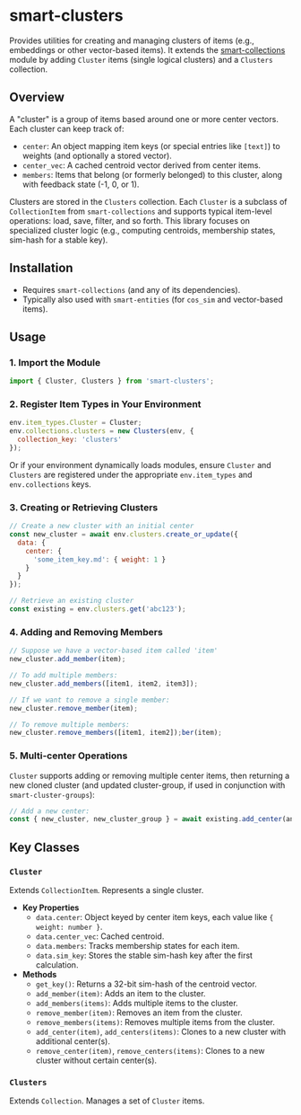 # smart-clusters

Provides utilities for creating and managing clusters of items (e.g., embeddings or other vector-based items). It extends the [smart-collections](https://github.com/brianpetro/jsbrains/tree/main/smart-collections) module by adding `Cluster` items (single logical clusters) and a `Clusters` collection.

## Overview

A "cluster" is a group of items based around one or more center vectors. Each cluster can keep track of:

- `center`: An object mapping item keys (or special entries like `[text]`) to weights (and optionally a stored vector).
- `center_vec`: A cached centroid vector derived from center items.
- `members`: Items that belong (or formerly belonged) to this cluster, along with feedback state (-1, 0, or 1).

Clusters are stored in the `Clusters` collection. Each `Cluster` is a subclass of `CollectionItem` from `smart-collections` and supports typical item-level operations: load, save, filter, and so forth. This library focuses on specialized cluster logic (e.g., computing centroids, membership states, sim-hash for a stable key).

## Installation

- Requires `smart-collections` (and any of its dependencies).
- Typically also used with `smart-entities` (for `cos_sim` and vector-based items).

## Usage

### 1. Import the Module

```js
import { Cluster, Clusters } from 'smart-clusters';
```

### 2. Register Item Types in Your Environment

```js
env.item_types.Cluster = Cluster;
env.collections.clusters = new Clusters(env, {
  collection_key: 'clusters'
});
```

Or if your environment dynamically loads modules, ensure `Cluster` and `Clusters` are registered under the appropriate `env.item_types` and `env.collections` keys.

### 3. Creating or Retrieving Clusters

```js
// Create a new cluster with an initial center
const new_cluster = await env.clusters.create_or_update({
  data: {
    center: {
      'some_item_key.md': { weight: 1 }
    }
  }
});

// Retrieve an existing cluster
const existing = env.clusters.get('abc123');
```

### 4. Adding and Removing Members

```js
// Suppose we have a vector-based item called 'item'
new_cluster.add_member(item);

// To add multiple members:
new_cluster.add_members([item1, item2, item3]);

// If we want to remove a single member:
new_cluster.remove_member(item);

// To remove multiple members:
new_cluster.remove_members([item1, item2]);ber(item);
```

### 5. Multi-center Operations

`Cluster` supports adding or removing multiple center items, then returning a new cloned cluster (and updated cluster-group, if used in conjunction with `smart-cluster-groups`):

```js
// Add a new center:
const { new_cluster, new_cluster_group } = await existing.add_center(another_item);
```

## Key Classes

### `Cluster`

Extends `CollectionItem`. Represents a single cluster.

- **Key Properties**
    - `data.center`: Object keyed by center item keys, each value like `{ weight: number }`.
    - `data.center_vec`: Cached centroid.
    - `data.members`: Tracks membership states for each item.
    - `data.sim_key`: Stores the stable sim-hash key after the first calculation.
- **Methods**
    - `get_key()`: Returns a 32-bit sim-hash of the centroid vector.
    - `add_member(item)`: Adds an item to the cluster.
    - `add_members(items)`: Adds multiple items to the cluster.
    - `remove_member(item)`: Removes an item from the cluster.
    - `remove_members(items)`: Removes multiple items from the cluster.
    - `add_center(item)`, `add_centers(items)`: Clones to a new cluster with additional center(s).
    - `remove_center(item)`, `remove_centers(items)`: Clones to a new cluster without certain center(s).

### `Clusters`

Extends `Collection`. Manages a set of `Cluster` items.